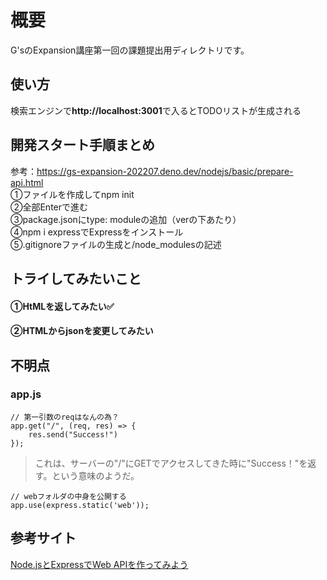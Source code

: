 # 概要
G'sのExpansion講座第一回の課題提出用ディレクトリです。

## 使い方
検索エンジンで**http://localhost:3001**で入るとTODOリストが生成される

## 開発スタート手順まとめ
参考：https://gs-expansion-202207.deno.dev/nodejs/basic/prepare-api.html</br>
①ファイルを作成してnpm init</br>
②全部Enterで進む</br>
③package.jsonにtype: moduleの追加（verの下あたり）</br>
④npm i expressでExpressをインストール</br>
⑤.gitignoreファイルの生成と/node_modulesの記述</br>


## トライしてみたいこと
#### ①HtMLを返してみたい✅
#### ②HTMLからjsonを変更してみたい


## 不明点
### app.js
```
// 第一引数のreqはなんの為？
app.get("/", (req, res) => {
    res.send("Success!")
});
```
> これは、サーバーの"/"にGETでアクセスしてきた時に"Success！"を返す。という意味のようだ。
```
// webフォルダの中身を公開する
app.use(express.static('web'));
```


## 参考サイト
[Node.jsとExpressでWeb APIを作ってみよう](https://sbfl.net/blog/2018/08/25/nodejs-express-webapi/)
